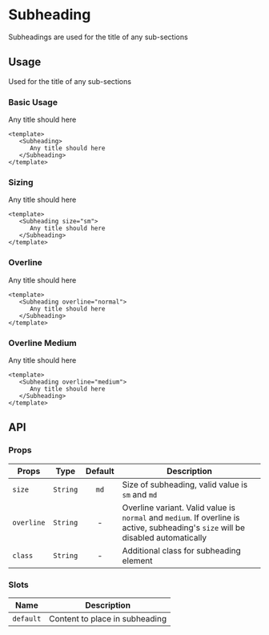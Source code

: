 <script setup>
    import Subheading from './Subheading.vue'
</script>

# Subheading
Subheadings are used for the title of any sub-sections

## Usage
Used for the title of any sub-sections

### Basic Usage

<preview>
   <Subheading>
      Any title should here
   </Subheading>
</preview>

```vue
<template>
   <Subheading>
      Any title should here
   </Subheading>
</template>
```

### Sizing

<preview>
   <Subheading size="sm">
      Any title should here
   </Subheading>
</preview>

```vue
<template>
   <Subheading size="sm">
      Any title should here
   </Subheading>
</template>
```

### Overline

<preview>
   <Subheading overline="normal">
      Any title should here
   </Subheading>
</preview>

```vue
<template>
   <Subheading overline="normal">
      Any title should here
   </Subheading>
</template>
```

### Overline Medium

<preview>
   <Subheading overline="medium">
      Any title should here
   </Subheading>
</preview>

```vue
<template>
   <Subheading overline="medium">
      Any title should here
   </Subheading>
</template>
```

## API

### Props

| Props         |   Type    | Default    | Description                                           |
|---------------|:---------:|:----------:|-------------------------------------------------------|
| `size`        | `String`  | `md`       | Size of subheading, valid value is `sm` and `md`      |
| `overline`    | `String`  | -          | Overline variant. Valid value is `normal` and `medium`. If overline is active, subheading's `size` will be disabled automatically               |
| `class`       | `String`  | -          | Additional class for subheading element               |

### Slots

| Name      | Description                    |
|-----------|--------------------------------|
| `default` | Content to place in subheading |

